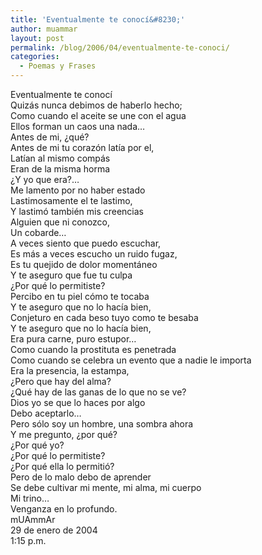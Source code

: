```yaml
---
title: 'Eventualmente te conocí&#8230;'
author: muammar
layout: post
permalink: /blog/2006/04/eventualmente-te-conoci/
categories:
  - Poemas y Frases
---
```

Eventualmente te conocí  
Quizás nunca debimos de haberlo hecho;  
Como cuando el aceite se une con el agua  
Ellos forman un caos una nada…  
Antes de mi, ¿qué?  
Antes de mi tu corazón latía por el,  
Latían al mismo compás  
Eran de la misma horma  
¿Y yo que era?&#8230;  
Me lamento por no haber estado  
Lastimosamente el te lastimo,  
Y lastimó también mis creencias  
Alguien que ni conozco,  
Un cobarde…  
A veces siento que puedo escuchar,  
Es más a veces escucho un ruido fugaz,  
Es tu quejido de dolor momentáneo  
Y te aseguro que fue tu culpa  
¿Por qué lo permitiste?  
Percibo en tu piel cómo te tocaba  
Y te aseguro que no lo hacía bien,  
Conjeturo en cada beso tuyo como te besaba  
Y te aseguro que no lo hacía bien,  
Era pura carne, puro estupor…  
Como cuando la prostituta es penetrada  
Como cuando se celebra un evento que a nadie le importa  
Era la presencia, la estampa,  
¿Pero que hay del alma?  
¿Qué hay de las ganas de lo que no se ve?  
Dios yo se que lo haces por algo  
Debo aceptarlo…  
Pero sólo soy un hombre, una sombra ahora  
Y me pregunto, ¿por qué?  
¿Por qué yo?  
¿Por qué lo permitiste?  
¿Por qué ella lo permitió?  
Pero de lo malo debo de aprender  
Se debe cultivar mi mente, mi alma, mi cuerpo  
Mi trino…  
Venganza en lo profundo.  
mUAmmAr  
29 de enero de 2004  
1:15 p.m.